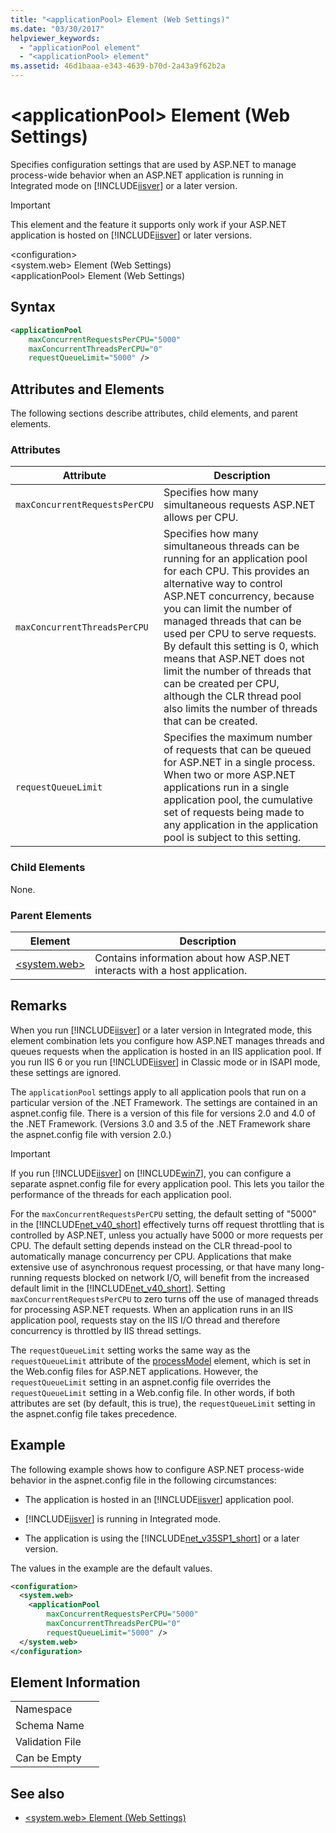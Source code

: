 ```yaml
---
title: "<applicationPool> Element (Web Settings)"
ms.date: "03/30/2017"
helpviewer_keywords: 
  - "applicationPool element"
  - "<applicationPool> element"
ms.assetid: 46d1baaa-e343-4639-b70d-2a43a9f62b2a
---
```

# \<applicationPool> Element (Web Settings)
Specifies configuration settings that are used by ASP.NET to manage process-wide behavior when an ASP.NET application is running in Integrated mode on [!INCLUDE[iisver](../../../../../includes/iisver-md.md)] or a later version.  
  
> [!IMPORTANT]
>  This element and the feature it supports only work if your ASP.NET application is hosted on [!INCLUDE[iisver](../../../../../includes/iisver-md.md)] or later versions.  
  
 \<configuration>  
\<system.web> Element (Web Settings)  
\<applicationPool> Element (Web Settings)  
  
## Syntax  
  
```xml  
<applicationPool   
    maxConcurrentRequestsPerCPU="5000"   
    maxConcurrentThreadsPerCPU="0"   
    requestQueueLimit="5000" />  
```  
  
## Attributes and Elements  
 The following sections describe attributes, child elements, and parent elements.  
  
### Attributes  
  
|Attribute|Description|  
|---------------|-----------------|  
|`maxConcurrentRequestsPerCPU`|Specifies how many simultaneous requests ASP.NET allows per CPU.|  
|`maxConcurrentThreadsPerCPU`|Specifies how many simultaneous threads can be running for an application pool for each CPU. This provides an alternative way to control ASP.NET concurrency, because you can limit the number of managed threads that can be used per CPU to serve requests. By default this setting is 0, which means that ASP.NET does not limit the number of threads that can be created per CPU, although the CLR thread pool also limits the number of threads that can be created.|  
|`requestQueueLimit`|Specifies the maximum number of requests that can be queued for ASP.NET in a single process. When two or more ASP.NET applications run in a single application pool, the cumulative set of requests being made to any application in the application pool is subject to this setting.|  
  
### Child Elements  
 None.  
  
### Parent Elements  
  
|Element|Description|  
|-------------|-----------------|  
|[\<system.web>](../../../../../docs/framework/configure-apps/file-schema/web/system-web-element-web-settings.md)|Contains information about how ASP.NET interacts with a host application.|  
  
## Remarks  
 When you run [!INCLUDE[iisver](../../../../../includes/iisver-md.md)] or a later version in Integrated mode, this element combination lets you configure how ASP.NET manages threads and queues requests when the application is hosted in an IIS application pool. If you run IIS 6 or you run [!INCLUDE[iisver](../../../../../includes/iisver-md.md)] in Classic mode or in ISAPI mode, these settings are ignored.  
  
 The `applicationPool` settings apply to all application pools that run on a particular version of the .NET Framework. The settings are contained in an aspnet.config file. There is a version of this file for versions 2.0 and 4.0 of the .NET Framework. (Versions 3.0 and 3.5 of the .NET Framework share the aspnet.config file with version 2.0.)  
  
> [!IMPORTANT]
>  If you run [!INCLUDE[iisver](../../../../../includes/iisver-md.md)] on [!INCLUDE[win7](../../../../../includes/win7-md.md)], you can configure a separate aspnet.config file for every application pool. This lets you tailor the performance of the threads for each application pool.  
  
 For the `maxConcurrentRequestsPerCPU` setting, the default setting of "5000" in the [!INCLUDE[net_v40_short](../../../../../includes/net-v40-short-md.md)] effectively turns off request throttling that is controlled by ASP.NET, unless you actually have 5000 or more requests per CPU. The default setting depends instead on the CLR thread-pool to automatically manage concurrency per CPU. Applications that make extensive use of asynchronous request processing, or that have many long-running requests blocked on network I/O, will benefit from the increased default limit in the [!INCLUDE[net_v40_short](../../../../../includes/net-v40-short-md.md)]. Setting `maxConcurrentRequestsPerCPU` to zero turns off the use of managed threads for processing ASP.NET requests. When an application runs in an IIS application pool, requests stay on the IIS I/O thread and therefore concurrency is throttled by IIS thread settings.  
  
 The `requestQueueLimit` setting works the same way as the `requestQueueLimit` attribute of the [processModel](https://docs.microsoft.com/previous-versions/dotnet/netframework-4.0/7w2sway1(v=vs.100)) element, which is set in the Web.config files for ASP.NET applications. However, the `requestQueueLimit` setting in an aspnet.config file overrides the `requestQueueLimit` setting in a Web.config file. In other words, if both attributes are set (by default, this is true), the `requestQueueLimit` setting in the aspnet.config file takes precedence.  
  
## Example  
 The following example shows how to configure ASP.NET process-wide behavior in the aspnet.config file in the following circumstances:  
  
-   The application is hosted in an [!INCLUDE[iisver](../../../../../includes/iisver-md.md)] application pool.  
  
-   [!INCLUDE[iisver](../../../../../includes/iisver-md.md)] is running in Integrated mode.  
  
-   The application is using the [!INCLUDE[net_v35SP1_short](../../../../../includes/net-v35sp1-short-md.md)] or a later version.  
  
 The values in the example are the default values.  
  
```xml  
<configuration>  
  <system.web>  
    <applicationPool   
        maxConcurrentRequestsPerCPU="5000"  
        maxConcurrentThreadsPerCPU="0"   
        requestQueueLimit="5000" />  
  </system.web>  
</configuration>  
```  
  
## Element Information  
  
|||  
|-|-|  
|Namespace||  
|Schema Name||  
|Validation File||  
|Can be Empty||  
  
## See also
- [\<system.web> Element (Web Settings)](../../../../../docs/framework/configure-apps/file-schema/web/system-web-element-web-settings.md)
